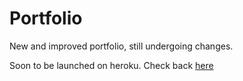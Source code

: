 # Portfolio
New and improved portfolio, still undergoing changes.


Soon to be launched on heroku. 
Check back [here](https://alex-szoeke.herokuapp.com/)
